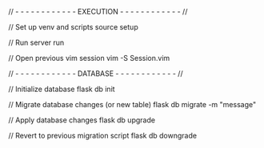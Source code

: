 
// - - - - - - - - - - - - EXECUTION - - - - - - - - - - - - //

// Set up venv and scripts
source setup

// Run server
run

// Open previous vim session
vim -S Session.vim


// - - - - - - - - - - - - DATABASE - - - - - - - - - - - - //

// Initialize database
flask db init

// Migrate database changes (or new table)
flask db migrate -m "message"

// Apply database changes
flask db upgrade

// Revert to previous migration script
flask db downgrade

